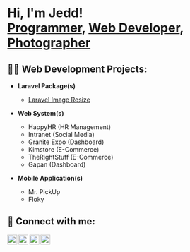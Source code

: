 <h1>Hi, I'm Jedd! <br/><a href="https://github.com/jeddsaliba">Programmer</a>, <a href="https://www.linkedin.com/in/jeddsaliba/">Web Developer</a>, <a href="https://bluehourvisuals.webflow.io">Photographer</a></h1>

<h2>👨‍💻 Web Development Projects:</h2>

- <b>Laravel Package(s)</b>
  - [Laravel Image Resize](https://packagist.org/packages/jscustom/laravel-image-resize)

- <b>Web System(s)</b>
  - HappyHR (HR Management)
  - Intranet (Social Media)
  - Granite Expo (Dashboard)
  - Kimstore (E-Commerce)
  - TheRightStuff (E-Commerce)
  - Gapan (Dashboard)

- <b>Mobile Application(s)</b>
  - Mr. PickUp
  - Floky

<h2> 🤳 Connect with me:</h2>

[<img align="left" alt="Jedd Saliba | GitHub" width="22px" src="https://cdn.jsdelivr.net/npm/simple-icons@v3/icons/github.svg" />][github]
[<img align="left" alt="Jedd Saliba | LinkedIn" width="22px" src="https://cdn.jsdelivr.net/npm/simple-icons@v3/icons/linkedin.svg" />][linkedin]
[<img align="left" alt="Jedd Saliba | Facebook" width="22px" src="https://cdn.jsdelivr.net/npm/simple-icons@v3/icons/facebook.svg" />][facebook]
[<img align="left" alt="Jedd Saliba | Instagram" width="22px" src="https://cdn.jsdelivr.net/npm/simple-icons@v3/icons/instagram.svg" />][instagram]

[github]: https://github.com/jeddsaliba
[linkedin]: https://www.linkedin.com/in/jeddsaliba
[facebook]: https://www.facebook.com/jeddsaliba
[instagram]: https://www.instagram.com/jeddsaliba

<!--
**joshmadakor1/joshmadakor1** is a ✨ _special_ ✨ repository because its `README.md` (this file) appears on your GitHub profile.

Here are some ideas to get you started:

- 🔭 I’m currently working on ...
- 🌱 I’m currently learning ...
- 👯 I’m looking to collaborate on ...
- 🤔 I’m looking for help with ...
- 💬 Ask me about ...
- 📫 How to reach me: ...
- 😄 Pronouns: ...
- ⚡ Fun fact: ...
-->
